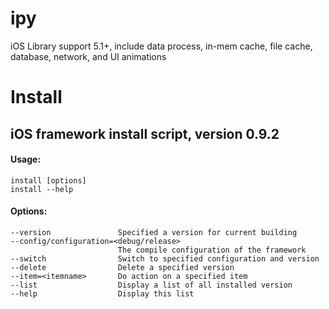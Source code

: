 ipy
===

iOS Library support 5.1+, include data process, in-mem cache, file cache, database, network, and UI animations

Install
===
## iOS framework install script, version 0.9.2
#### Usage:
`install [options]`<br />
`install --help`

#### Options:

    --version               Specified a version for current building
    --config/configuration=<debug/release>
                            The compile configuration of the framework
    --switch                Switch to specified configuration and version
    --delete                Delete a specified version
    --item=<itemname>       Do action on a specified item
    --list                  Display a list of all installed version
    --help                  Display this list
 
